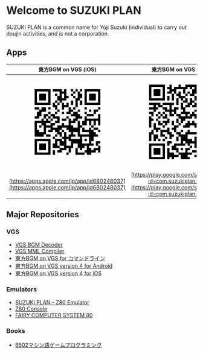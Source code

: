# Welcome to SUZUKI PLAN

SUZUKI PLAN is a common name for Yoji Suzuki (individual) to carry out doujin activities, and is not a corporation.

## Apps

|東方BGM on VGS (iOS)|東方BGM on VGS (Android)|
|:-:|:-:|
|![QR(iOS)](tohovgs-ios.png)|![QR(Android)](tohovgs-android.png)|
|[https://apps.apple.com/jp/app/id680248037](https://apps.apple.com/jp/app/id680248037)|[https://play.google.com/store/apps/details?id=com.suzukiplan.TOHOVGS](https://play.google.com/store/apps/details?id=com.suzukiplan.TOHOVGS)|

## Major Repositories

### VGS

- [VGS BGM Decoder](https://github.com/suzukiplan/vgs-bgm-decoder)
- [VGS MML Compiler](https://github.com/suzukiplan/vgs-mml-compiler)
- [東方BGM on VGS for コマンドライン](./tohovgs-cli/)
- [東方BGM on VGS version 4 for Android](./tohovgs4-android/)
- [東方BGM on VGS version 4 for iOS](./tohovgs4-ios/)

### Emulators

- [SUZUKI PLAN - Z80 Emulator](https://github.com/suzukiplan/z80)
- [Z80 Console](https://github.com/suzukiplan/z80-console)
- [FAIRY COMPUTER SYSTEM 80](https://github.com/suzukiplan/fcs80)

### Books

- [6502マシン語ゲームプログラミング](https://github.com/suzukiplan/mgp-fc)


